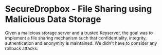 # SecureDropbox - File Sharing using Malicious Data Storage
Given a malicious storage server and a trusted Keyserver, the goal was to implement a file sharing mechanism such that confidentiality, integrity, authentication and anonymity is maintained. We didn't have to consider any rollback attacks.
